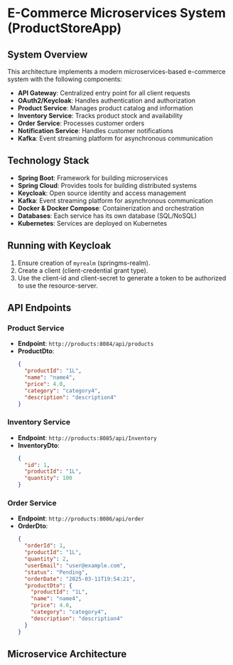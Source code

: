 # E-Commerce Microservices System (ProductStoreApp)

## System Overview
This architecture implements a modern microservices-based e-commerce system with the following components:

- **API Gateway**: Centralized entry point for all client requests
- **OAuth2/Keycloak**: Handles authentication and authorization
- **Product Service**: Manages product catalog and information
- **Inventory Service**: Tracks product stock and availability
- **Order Service**: Processes customer orders
- **Notification Service**: Handles customer notifications
- **Kafka**: Event streaming platform for asynchronous communication

## Technology Stack
- **Spring Boot**: Framework for building microservices
- **Spring Cloud**: Provides tools for building distributed systems
- **Keycloak**: Open source identity and access management
- **Kafka**: Event streaming platform for asynchronous communication
- **Docker & Docker Compose**: Containerization and orchestration
- **Databases**: Each service has its own database (SQL/NoSQL)
- **Kubernetes**: Services are deployed on Kubernetes

## Running with Keycloak
1. Ensure creation of `myrealm` (springms-realm).
2. Create a client (client-credential grant type).
3. Use the client-id and client-secret to generate a token to be authorized to use the resource-server.

## API Endpoints

### Product Service
- **Endpoint**: `http://products:8084/api/products`
- **ProductDto**:
  ```json
  {
    "productId": "1L",
    "name": "name4",
    "price": 4.0,
    "category": "category4",
    "description": "description4"
  }

### Inventory Service
- **Endpoint**: `http://products:8085/api/Inventory`
- **InventoryDto**:
  ```json
  {
    "id": 1,
    "productId": "1L",
    "quantity": 100
  }

### Order Service
- **Endpoint**: `http://products:8086/api/order`
- **OrderDto**:
  ```json
  {
    "orderId": 1,
    "productId": "1L",
    "quantity": 2,
    "userEmail": "user@example.com",
    "status": "Pending",
    "orderDate": "2025-03-11T19:54:21",
    "productDto": {
      "productId": "1L",
      "name": "name4",
      "price": 4.0,
      "category": "category4",
      "description": "description4"
    }
  }

## Microservice Architecture
